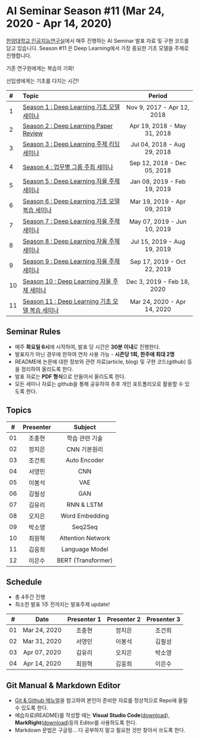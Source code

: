 # AI Seminar Season #11 (Mar 24, 2020 - Apr 14, 2020)
[한양대학교 인공지능연구실](http://ai.hanyang.ac.kr/)에서 매주 진행하는 AI Seminar 발표 자료 및 구현 코드를 담고 있습니다. Season #11 은 Deep Learning에서 가장 중요한 기초 모델을 주제로 진행합니다. 

기존 연구원에게는 복습의 기회!

신입생에게는 기초를 다지는 시간!


|#  | Topic                                  | Period |
|:--|:---------------------------------------|:---------------:|
|1  | [Season 1 : Deep Learning 기초 모델 세미나](https://github.com/roomylee/deep-learning-seminar/tree/master/season_01) | Nov 9, 2017 - Apr 12, 2018|
|2  | [Season 2 : Deep Learning Paper Review](https://github.com/roomylee/deep-learning-seminar/tree/master/season_02) | Apr 19, 2018 - May 31, 2018 |
|3  | [Season 3 : Deep Learning 주제 리딩 세미나](https://github.com/roomylee/deep-learning-seminar/tree/master/season_03) | Jul 04, 2018 - Aug 29, 2018 |
|4  | [Season 4 : 업무별 그룹 주최 세미나](https://github.com/roomylee/deep-learning-seminar/tree/master/season_04) |  Sep 12, 2018 - Dec 05, 2018 |
|5  | [Season 5 : Deep Learning 자율 주제 세미나](https://github.com/roomylee/deep-learning-seminar/tree/master/season_05) |  Jan 08, 2019 - Feb 19, 2019 |
|6  | [Season 6 : Deep Learning 기초 모델 복습 세미나](https://github.com/roomylee/deep-learning-seminar/tree/master/season_06) |  Mar 19, 2019 - Apr 09, 2019 |
|7  | [Season 7 : Deep Learning 자율 주제 세미나](https://github.com/roomylee/deep-learning-seminar/tree/master/season_07) |  May 07, 2019 - Jun 10, 2019 |
|8  | [Season 8 : Deep Learning 자율 주제 세미나](https://github.com/roomylee/deep-learning-seminar/tree/master/season_08) |  Jul 15, 2019 - Aug 19, 2019 |
|9  | [Season 9 : Deep Learning 자율 주제 세미나](https://github.com/roomylee/deep-learning-seminar/tree/master/season_09) |  Sep 17, 2019 - Oct 22, 2019 |
|10 | [Season 10 : Deep Learning 자율 주제 세미나](https://github.com/roomylee/deep-learning-seminar/tree/master/season_10) | Dec 3, 2019 - Feb 18, 2020 |
|11 | [Season 11 : Deep Learning 기초 모델 복습 세미나](https://github.com/roomylee/deep-learning-seminar/tree/master/season_11) | Mar 24, 2020 - Apr 14, 2020 |

## Seminar Rules
* 매주 **화요일 6시**에 시작하여, 발표 당 시간은 **30분 이내**로 진행한다.
* 발표자가 아닌 경우에 한하여 연차 사용 가능 - **시즌당 1회, 한주에 최대 2명**
* README에 논문에 대한 정보와 관련 자료(article, blog) 및 구현 코드(github) 등을 정리하여 올리도록 한다.
* 발표 자료는 **PDF 형식**으로 만들어서 올리도록 한다.
* 모든 세미나 자료는 github을 통해 공유하여 추후 개인 포트폴리오로 활용할 수 있도록 한다.

## Topics
| #  | Presenter | Subject |
|:--:|:---------:|:-------:|
| 01 |   조충현   | 학습 관련 기술 |
| 02 |   정지은   |    CNN 기본원리    |
| 03 |   조건희   | Auto Encoder |
| 04 |   서영민   | CNN |
| 05 |   이봉석   | VAE |
| 06 |   김필성   | GAN |
| 07 |   김유리   | RNN & LSTM |
| 08 |   오지은   | Word Embedding |
| 09 | 박소영 | Seq2Seq |
| 10 | 최원혁 | Attention Network |
| 11 | 김웅희 | Language Model |
| 12 | 이은수 | BERT (Transformer) |


## Schedule
* 총 4주간 진행
* 최소한 발표 1주 전까지는 발표주제 update!

|  #   |     Date     | Presenter 1 | Presenter 2 | Presenter 3 |
| :--: | :----------: | :---------: | :---------: | :---------: |
|  01  | Mar 24, 2020 |   조충현    |   정지은    |   조건희    |
|  02  | Mar 31, 2020 |   서영민    |   이봉석    |   김필성    |
|  03  | Apr 07, 2020 |   김유리    |   오지은    |   박소영    |
|  04  | Apr 14, 2020 |   최원혁    |   김웅희    |   이은수    |

## Git Manual & Markdown Editor
* [Git & Github 메뉴얼](https://github.com/roomylee/deep-learning-seminar/blob/master/git%20%26%20github.pdf)을 참고하여 본인이 준비한 자료를 정상적으로 Repo에 올릴 수 있도록 한다.
* 예습자료(README)를 작성할 때는 **Visual Studio Code**([download](https://code.visualstudio.com/Download)), **MarkRight**([download](https://github.com/dvcrn/markright/releases/download/0.1.11/MarkRight_Windows64.exe))등의 Editor를 사용하도록 한다.
* Markdown 문법은 구글링... 다 공부하지 말고 필요한 것만 찾아서 쓰도록 한다.
